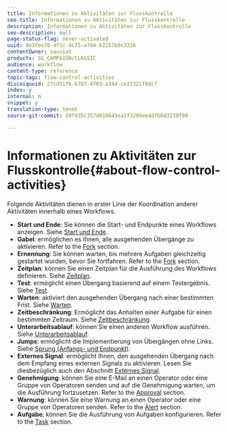 ```yaml
---
title: Informationen zu Aktivitäten zur Flusskontrolle
seo-title: Informationen zu Aktivitäten zur Flusskontrolle
description: Informationen zu Aktivitäten zur Flusskontrolle
seo-description: null
page-status-flag: never-activated
uuid: de3fee78-4f1c-4c75-a7d4-b2257b0c3316
contentOwner: sauviat
products: SG_CAMPAIGN/CLASSIC
audience: workflow
content-type: reference
topic-tags: flow-control-activities
discoiquuid: 27cd51f6-b787-4703-a34d-ce23321f0dcf
index: y
internal: n
snippet: y
translation-type: tm+mt
source-git-commit: 20f835c357d016643ea1f3209ee4dfb6d3239f90

---
```



# Informationen zu Aktivitäten zur Flusskontrolle{#about-flow-control-activities}

Folgende Aktivitäten dienen in erster Linie der Koordination anderer Aktivitäten innerhalb eines Workflows.

* **Start und Ende**: Sie können die Start- und Endpunkte eines Workflows anzeigen. Siehe [Start und Ende](../../workflow/using/start-and-end.md).
* **Gabel**: ermöglichen es Ihnen, alle ausgehenden Übergänge zu aktivieren. Refer to the [Fork](../../workflow/using/fork.md) section.
* **Ernennung**: Sie können warten, bis mehrere Aufgaben gleichzeitig gestartet wurden, bevor Sie fortfahren. Refer to the [Fork](../../workflow/using/fork.md) section.
* **Zeitplan**: können Sie einen Zeitplan für die Ausführung des Workflows definieren. Siehe [Zeitplan](../../workflow/using/scheduler.md).
* **Test**: ermöglicht einen Übergang basierend auf einem Testergebnis. Siehe [Test](../../workflow/using/test.md).
* **Warten**: aktiviert den ausgehenden Übergang nach einer bestimmten Frist. Siehe [Warten](../../workflow/using/wait.md).
* **Zeitbeschränkung**: Ermöglicht das Anhalten einer Aufgabe für einen bestimmten Zeitraum. Siehe [Zeitbeschränkung](../../workflow/using/time-constraint.md).
* **Unterarbeitsablauf**: können Sie einen anderen Workflow ausführen. Siehe [Unterarbeitsablauf](../../workflow/using/sub-workflow.md).
* **Jumps**: ermöglicht die Implementierung von Übergängen ohne Links. Siehe [Sprung (Anfangs- und Endpunkt)](../../workflow/using/jump--start-point-and-end-point-.md).
* **Externes Signal**: ermöglicht Ihnen, den ausgehenden Übergang nach dem Empfang eines externen Signals zu aktivieren. Lesen Sie diesbezüglich auch den Abschnitt [Externes Signal](../../workflow/using/external-signal.md).
* **Genehmigung**: können Sie eine E-Mail an einen Operator oder eine Gruppe von Operatoren senden und auf die Genehmigung warten, um die Ausführung fortzusetzen. Refer to the [Approval](../../workflow/using/approval.md) section.
* **Warnung**: können Sie eine Warnung an einen Operator oder eine Gruppe von Operatoren senden. Refer to the [Alert](../../workflow/using/alert.md) section.
* **Aufgabe**: können Sie die Ausführung von Aufgaben konfigurieren. Refer to the [Task](../../workflow/using/task.md) section.

